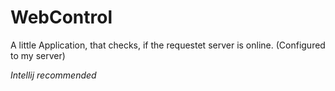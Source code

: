 # WebControl
A little Application, that checks, if the requestet server is online. (Configured to my server)

*Intellij recommended*